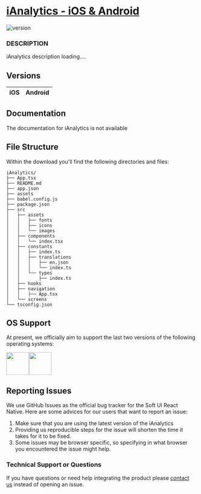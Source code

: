 # [iAnalytics - iOS & Android ](https://ianalytics.codefastly.net)


 ![version](https://img.shields.io/badge/version-1.0.0-blue.svg)


### DESCRIPTION

iAnalytics description loading....

## Versions

| iOS | Android |
| --- | ------- |


## Documentation
The documentation for iAnalytics is not available

## File Structure
Within the download you'll find the following directories and files:

```
iAnalytics/
├── App.tsx
├── README.md
├── app.json
├── assets
├── babel.config.js
├── package.json
├── src
│   ├── assets
│   │   ├── fonts
│   │   ├── icons
│   │   └── images
│   ├── components
│   │   └── index.tsx
│   ├── constants
│   │   ├── index.ts
│   │   ├── translations
│   │   │   ├── en.json
│   │   │   └── index.ts
│   │   └── types
│   │       ├── index.ts
│   ├── hooks
│   ├── navigation
│   │   ├── App.tsx
│   └── screens
└── tsconfig.json
```


## OS Support

At present, we officially aim to support the last two versions of the following operating systems:

[<img src="https://raw.githubusercontent.com/creativetimofficial/ct-material-kit-pro-react-native/master/assets/android-logo.png" width="60" height="60" />](https://www.creative-tim.com/product/soft-ui-react-native)[<img src="https://raw.githubusercontent.com/creativetimofficial/ct-material-kit-pro-react-native/master/assets/apple-logo.png" width="60" height="60" />](https://www.creative-tim.com/product/soft-ui-react-native)


## Reporting Issues

We use GitHub Issues as the official bug tracker for the Soft UI React Native. Here are some advices for our users that want to report an issue:

1. Make sure that you are using the latest version of the iAnalytics
2. Providing us reproducible steps for the issue will shorten the time it takes for it to be fixed.
3. Some issues may be browser specific, so specifying in what browser you encountered the issue might help.


### Technical Support or Questions

If you have questions or need help integrating the product please [contact us](https://wwww.codefasltly.net/about) instead of opening an issue.

